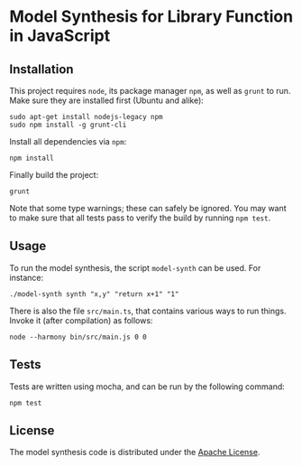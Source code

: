 # Model Synthesis for Library Function in JavaScript

## Installation

This project requires `node`, its package manager `npm`, as well as `grunt` to run.  Make sure they are installed first (Ubuntu and alike):

    sudo apt-get install nodejs-legacy npm
    sudo npm install -g grunt-cli

Install all dependencies via `npm`:

    npm install

Finally build the project:

    grunt

Note that some type warnings;  these can safely be ignored.  You may want to make sure that all tests pass to verify the build by running `npm test`.

## Usage

To run the model synthesis, the script `model-synth` can be used.  For instance:

    ./model-synth synth "x,y" "return x+1" "1"

There is also the file `src/main.ts`, that contains various ways to run things.  Invoke it (after compilation) as follows:

    node --harmony bin/src/main.js 0 0

## Tests

Tests are written using mocha, and can be run by the following command:

    npm test

License
-------

The model synthesis code is distributed under the [Apache License](http://www.apache.org/licenses/LICENSE-2.0.html).
